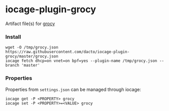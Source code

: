 # iocage-plugin-grocy

Artifact file(s) for [grocy](https://grocy.info)

### Install
```
wget -O /tmp/grocy.json https://raw.githubusercontent.com/dacto/iocage-plugin-grocy/master/grocy.json
iocage fetch dhcp=on vnet=on bpf=yes --plugin-name /tmp/grocy.json --branch 'master'
```


### Properties
Properties from `settings.json` can be managed through iocage:
```
iocage get -P <PROPERTY> grocy
iocage set -P <PROPERTY>=<VALUE> grocy
```
